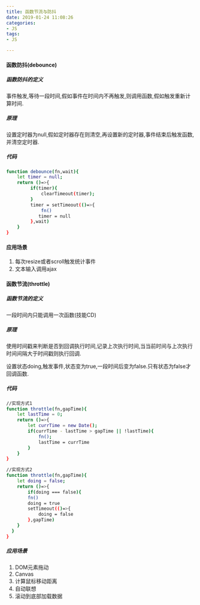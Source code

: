 ```yaml
---
title: 函数节流与防抖
date: 2019-01-24 11:08:26
categories:
- JS
tags:
- JS

---
```


#### 函数防抖(debounce)

##### 函数防抖的定义

事件触发,等待一段时间,假如事件在时间内不再触发,则调用函数,假如触发重新计算时间.

##### 原理

设置定时器为null,假如定时器存在则清空,再设置新的定时器,事件结束后触发函数,并清空定时器.

##### 代码

```bash
function debounce(fn,wait){
    let timer = null;
    return ()=>{
         if(timer){
             clearTimeout(timer);
         }
         timer = setTimeout(()=>{
             fn()
            timer = null
         },wait)
    }
}

```

#### 应用场景

1. 每次resize或者scroll触发统计事件 
2. 文本输入调用ajax

#### 函数节流(throttle)

##### 函数节流的定义

一段时间内只能调用一次函数(技能CD)

##### 原理

使用时间戳来判断是否到回调执行时间,记录上次执行时间,当当前时间与上次执行时间间隔大于时间戳则执行回调.

设置状态doing,触发事件,状态变为true,一段时间后变为false.只有状态为false才回调函数.
##### 代码

```bash
//实现方式1
function throttle(fn,gapTime){
    let lastTime = 0;
    return ()=>{
        let currTime = new Date();
        if(currTime - lastTime > gapTime || !lastTime){
            fn();
            lastTime = currTime
        }
    }
}

//实现方式2
function throttle(fn,gapTime){
    let doing = false;
    return ()=>{
        if(doing === false){
        fn()
        doing = true
        setTimeout(()=>{
            doing = false
        },gapTime)
    }
  }
}
```

##### 应用场景

1. DOM元素拖动
2. Canvas
3. 计算鼠标移动距离
4. 自动联想
5. 滚动到底部加载数据
